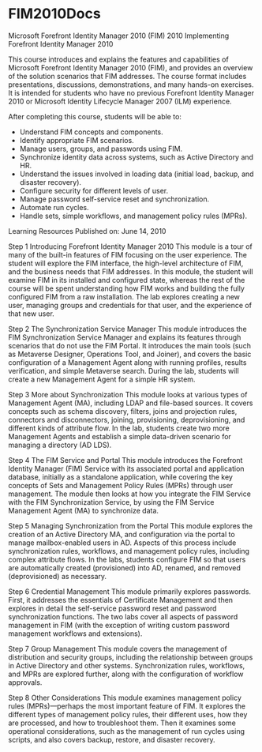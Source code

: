 # FIM2010Docs
Microsoft Forefront Identity Manager 2010 (FIM) 2010
Implementing Forefront Identity Manager 2010

This course introduces and explains the features and capabilities of Microsoft Forefront Identity Manager 2010 (FIM), and provides an overview of the solution scenarios that FIM addresses. The course format includes presentations, discussions, demonstrations, and many hands-on exercises. It is intended for students who have no previous Forefront Identity Manager 2010 or Microsoft Identity Lifecycle Manager 2007 (ILM) experience.

After completing this course, students will be able to:
- Understand FIM concepts and components.
- Identify appropriate FIM scenarios.
- Manage users, groups, and passwords using FIM.
- Synchronize identity data across systems, such as Active Directory and HR.
- Understand the issues involved in loading data (initial load, backup, and disaster recovery).
- Configure security for different levels of user.
- Manage password self-service reset and synchronization.
- Automate run cycles.
- Handle sets, simple workflows, and management policy rules (MPRs).

Learning Resources
Published on: June 14, 2010

Step 1
Introducing Forefront Identity Manager 2010
This module is a tour of many of the built-in features of FIM focusing on the user experience. The student will explore the FIM interface, the high-level architecture of FIM, and the business needs that FIM addresses. In this module, the student will examine FIM in its installed and configured state, whereas the rest of the course will be spent understanding how FIM works and building the fully configured FIM from a raw installation. The lab explores creating a new user, managing groups and credentials for that user, and the experience of that new user.

Step 2
The Synchronization Service Manager
This module introduces the FIM Synchronization Service Manager and explains its features through scenarios that do not use the FIM Portal. It introduces the main tools (such as Metaverse Designer, Operations Tool, and Joiner), and covers the basic configuration of a Management Agent along with running profiles, results verification, and simple Metaverse search. During the lab, students will create a new Management Agent for a simple HR system.

Step 3
More about Synchronization
This module looks at various types of Management Agent (MA), including LDAP and file-based sources. It covers concepts such as schema discovery, filters, joins and projection rules, connectors and disconnectors, joining, provisioning, deprovisioning, and different kinds of attribute flow. In the lab, students create two more Management Agents and establish a simple data-driven scenario for managing a directory (AD LDS).

Step 4
The FIM Service and Portal
This module introduces the Forefront Identity Manager (FIM) Service with its associated portal and application database, initially as a standalone application, while covering the key concepts of Sets and Management Policy Rules (MPRs) through user management. The module then looks at how you integrate the FIM Service with the FIM Synchronization Service, by using the FIM Service Management Agent (MA) to synchronize data.

Step 5
Managing Synchronization from the Portal
This module explores the creation of an Active Directory MA, and configuration via the portal to manage mailbox-enabled users in AD. Aspects of this process include synchronization rules, workflows, and management policy rules, including complex attribute flows. In the labs, students configure FIM so that users are automatically created (provisioned) into AD, renamed, and removed (deprovisioned) as necessary.

Step 6
Credential Management
This module primarily explores passwords. First, it addresses the essentials of Certificate Management and then explores in detail the self-service password reset and password synchronization functions. The two labs cover all aspects of password management in FIM (with the exception of writing custom password management workflows and extensions).

Step 7
Group Management
This module covers the management of distribution and security groups, including the relationship between groups in Active Directory and other systems. Synchronization rules, workflows, and MPRs are explored further, along with the configuration of workflow approvals.

Step 8
Other Considerations
This module examines management policy rules (MPRs)—perhaps the most important feature of FIM. It explores the different types of management policy rules, their different uses, how they are processed, and how to troubleshoot them. Then it examines some operational considerations, such as the management of run cycles using scripts, and also covers backup, restore, and disaster recovery.
